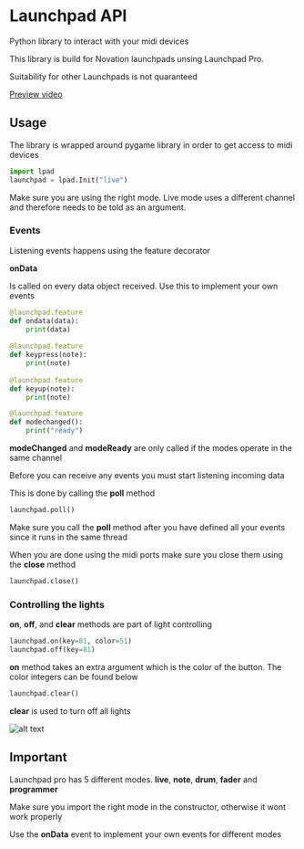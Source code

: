 # Launchpad API
<p>Python library to interact with your midi devices</p>
<p>This library is build for Novation launchpads unsing Launchpad Pro.</p>
<p>Suitability for other Launchpads is not quaranteed</p>
<p></p>
<a href="https://player.vimeo.com/video/461906308">Preview video</a>

<h2>Usage</h2>

<p>The library is wrapped around pygame library in order to get access to midi devices</p>

```python
import lpad
launchpad = lpad.Init("live")
```

<p>Make sure you are using the right mode. Live mode uses a different channel and therefore needs to be told as an argument.</p>

<h3>Events</h3>
<p>Listening events happens using the feature decorator</p>

<b>onData</b>
<p>Is called on every data object received. Use this to implement your own events</p>

```python
@launchpad.feature
def ondata(data):
    print(data)
    
@launchpad.feature
def keypress(note):
    print(note)
    
@launchpad.feature
def keyup(note):
    print(note)

@launchpad.feature
def modechanged():
    print("ready")
```

<b>modeChanged</b> and <b>modeReady</b> are only called if the modes operate in the same channel</p>
<p>Before you can receive any events you must start listening incoming data</p>
<p>This is done by calling the <b>poll</b> method</p>

```python
launchpad.poll()
```

<p>Make sure you call the <b>poll</b> method after you have defined all your events since it runs in the same thread</p>

<p>When you are done using the midi ports make sure you close them using the <b>close</b> method</p>

```python
launchpad.close()
```

<h3>Controlling the lights</h3>
<p><b>on</b>, <b>off</b>, and <b>clear</b> methods are part of light controlling</p>

```python
launchpad.on(key=81, color=51)
launchpad.off(key=81)
```

<p><b>on</b> method takes an extra argument which is the color of the button. The color integers can be found below</p>

```python
launchpad.clear()
```

<p><b>clear</b> is used to turn off all lights</p>

![alt text](https://lh3.googleusercontent.com/proxy/LeyiuHzIYylNTwewdXMBBs2hid4rXDo91P1jGucPC8_fVXJSwrpbe_QIX5_pKUPNtZT-9NB2QfT9blIyGbYDQNYTrWLWqqSlT5UDmVN6rLWG_w287UjlyMY-gJbjYl_KFGB1nHY-)

<h2>Important</h2>
<p>Launchpad pro has 5 different modes. <b>live</b>, <b>note</b>, <b>drum</b>, <b>fader</b> and <b>programmer</b></p>
<p>Make sure you import the right mode in the constructor, otherwise it wont work properly</p>
<p>Use the <b>onData</b> event to implement your own events for different modes</p>
